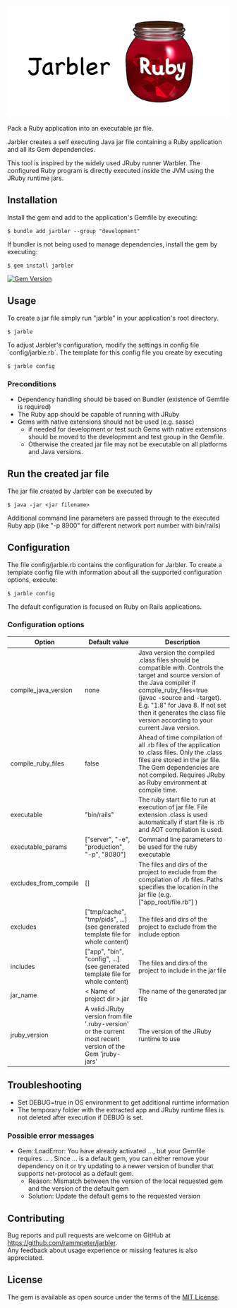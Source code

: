 ![# Jarbler](doc/images/jarbler_logo.png)

Pack a Ruby application into an executable jar file.

Jarbler creates a self executing Java jar file containing a Ruby application and all its Gem dependencies.

This tool is inspired by the widely used JRuby runner Warbler. 
The configured Ruby program is directly executed inside the JVM using the JRuby runtime jars.

## Installation

Install the gem and add to the application's Gemfile by executing:

    $ bundle add jarbler --group "development"

If bundler is not being used to manage dependencies, install the gem by executing:

    $ gem install jarbler
    
[![Gem Version](https://badge.fury.io/rb/jarbler.svg)](https://badge.fury.io/rb/jarbler)

## Usage

To create a jar file simply run "jarble" in your application's root directory.

    $ jarble
    
To adjust Jarbler's configuration, modify the settings in config file ´config/jarble.rb´. The template for this config file you create by executing

    $ jarble config

### Preconditions
* Dependency handling should be based on Bundler (existence of Gemfile is required)
* The Ruby app should be capable of running with JRuby
* Gems with native extensions should not be used (e.g. sassc)
  * if needed for development or test such Gems with native extensions should be moved to the development and test group in the Gemfile.
  * Otherwise the created jar file may not be executable on all platforms and Java versions.

## Run the created jar file
The jar file created by Jarbler can be executed by

    $ java -jar <jar filename>
    
Additional command line parameters are passed through to the executed Ruby app (like "-p 8900" for different network port number with bin/rails)

## Configuration

The file config/jarble.rb contains the configuration for Jarbler. 
To create a template config file with information about all the supported configuration options, execute:

    $ jarble config

The default configuration is focused on Ruby on Rails applications.<br>

### Configuration options
| Option                  | Default value                                                                                              | Description                                                                                                                                                                                                                                                                                              |
|-------------------------|------------------------------------------------------------------------------------------------------------|----------------------------------------------------------------------------------------------------------------------------------------------------------------------------------------------------------------------------------------------------------------------------------------------------------|
| compile_java_version    | none                                                                                                       | Java version the compiled .class files should be compatible with. Controls the target and source version of the Java compiler if compile_ruby_files=true (javac -source and -target). E.g. "1.8" for Java 8. If not set then it generates the class file version according to your current Java version. |
| compile_ruby_files      | false                                                                                                      | Ahead of time compilation of all .rb files of the application to .class files. Only the .class files are stored in the jar file. The Gem dependencies are not compiled. Requires JRuby as Ruby environment at compile time.                                                                              |
| executable              | "bin/rails"                                                                                                | The ruby start file to run at execution of jar file. File extension .class is used automatically if start file is .rb and AOT compilation is used.                                                                                                                                                       |
| executable_params       | ["server", "-e", "production", "-p", "8080"]                                                               | Command line parameters to be used for the ruby executable                                                                                                                                                                                                                                               |
| excludes_from_compile   | []                                                                                                         | The files and dirs of the project to exclude from the compilation of .rb files. Paths specifies the location in the jar file (e.g. ["app_root/file.rb"] )                                                                                                                                                |
| excludes                | ["tmp/cache", "tmp/pids", ...] (see generated template file for whole content)                             | The files and dirs of the project to exclude from the include option                                                                                                                                                                                                                                     |
| includes                | ["app", "bin", "config", ...] (see generated template file for whole content)                              | The files and dirs of the project to include in the jar file                                                                                                                                                                                                                                             |
| jar_name                | &lt; Name of project dir &gt;.jar                                                                          | The name of the generated jar file                                                                                                                                                                                                                                                                       |
| jruby_version           | A valid JRuby version from file '.ruby-version' or the current most recent version of the Gem 'jruby-jars' | The version of the JRuby runtime to use                                                                                                                                                                                                                                                                  |


## Troubleshooting
* Set DEBUG=true in OS environment to get additional runtime information
* The temporary folder with the extracted app and JRuby runtime files is not deleted after execution if DEBUG is set.

### Possible error messages
* Gem::LoadError: You have already activated ..., but your Gemfile requires ... . Since ... is a default gem, you can either remove your dependency on it or try updating to a newer version of bundler that supports net-protocol as a default gem.
  * Reason: Mismatch between the version of the local requested gem and the version of the default gem
  * Solution: Update the default gems to the requested version


## Contributing

Bug reports and pull requests are welcome on GitHub at https://github.com/rammpeter/jarbler. <br>
Any feedback about usage experience or missing features is also appreciated.

## License

The gem is available as open source under the terms of the [MIT License](https://opensource.org/licenses/MIT).
